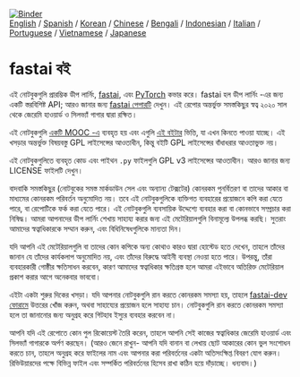 [![Binder](https://mybinder.org/badge_logo.svg)](https://mybinder.org/v2/gh/fastai/fastbook/master)  
[English](./README.md) / [Spanish](./README_es.md) / [Korean](./README_ko.md) / [Chinese](./README_zh.md) / [Bengali](./README_bn.md) / [Indonesian](./README_id.md) / [Italian](./README_it.md) / [Portuguese](./README_pt.md) / [Vietnamese](./README_vn.md) / [Japanese](./README_ja.md)

# fastai বই

এই নোটবুকগুলি প্রারম্ভিক ডীপ লার্নিং, [fastai](https://docs.fast.ai/), এবং [PyTorch](https://pytorch.org/) কভার করে। fastai হল ডীপ লার্নিং -এর জন্য একটি স্তরবিশিষ্ট API; আরও জানার জন্য [fastai পেপারটি](https://www.mdpi.com/2078-2489/11/2/108) দেখুন। এই রেপোর অন্তর্ভুক্ত সমস্তকিছুর স্বত্ব ২০২০ সাল থেকে জেরেমি হাওয়ার্ড ও সিলভ্যাঁ গাগার দ্বারা রক্ষিত।

এই নোটবুকগুলি [একটি MOOC -এ](https://course.fast.ai) ব্যবহৃত হয় এবং এগুলি [এই বইটার](https://www.amazon.com/Deep-Learning-Coders-fastai-PyTorch/dp/1492045527) ভিত্তি, যা এখন কিনতে পাওয়া যাচ্ছে। এই খসড়ার অন্তর্ভুক্ত বিষয়বস্তু GPL লাইসেন্সের আওতাধীন, কিন্তু বইটি GPL লাইসেন্সের বাঁধাধরার আওতাভুক্ত নয়।

এই নোটবুকগুলিতে ব্যবহৃত কোড এবং পাইথন `.py` ফাইলগুলি GPL v3 লাইসেন্সের আওতাধীন। আরও জানার জন্য LICENSE ফাইলটি দেখুন।

বাদবাকি সমস্তকিছুর (নোটবুকের সমস্ত মার্কডাউন সেল এবং অন্যান্য টেক্সটের) কোনরকম পুনর্বিতরণ বা তাদের আকার বা মাধ্যমের কোনরকম পরিবর্তন অনুমোদিত নয়। তবে এই নোটবুকগুলিকে ব্যক্তিগত ব্যবহারের প্রয়োজনে কপি করা যেতে পারে, বা রেপোটিকে ফর্ক করা যেতে পারে। এই নোটবুকগুলি ব্যবসায়িক উদ্দেশ্যে ব্যবহার করা বা কোনভাবে সম্প্রচার করা নিষিদ্ধ। আমরা আপনাদের ডীপ লার্নিং শেখায় সাহায্য করার জন্য এই মেটেরিয়ালগুলি বিনামূল্যে উপলব্ধ করছি। সুতরাং আমাদের স্বত্বাধিকারকে সম্মান করুন, এবং বিধিনিষেধগুলিকে মান্যতা দিন।

যদি আপনি এই মেটেরিয়ালগুলি বা তাদের কোন কপিকে অন্য কোথাও কারও দ্বারা হোস্টেড হতে দেখেন, তাহলে তাঁদের জানান যে তাঁদের কার্যকলাপ অনুমোদিত নয়, এবং তাঁদের বিরুদ্ধে আইনী ব্যবস্থা নেওয়া হতে পারে। উপরন্তু, তাঁরা ব্যবহারকারী গোষ্ঠীর ক্ষতিসাধন করবেন, কারণ আমাদের স্বত্বাধিকার ক্ষতিগ্রস্ত হলে আমরা এইভাবে অতিরিক্ত মেটেরিয়াল প্রকাশ করার আগে অনেকবার ভাববো।

এইটা একটা শুরুর দিকের খসড়া। যদি আপনার নোটবুকগুলি রান করতে কোনরকম সমস্যা হয়, তাহলে [fastai-dev ফোরামে](https://forums.fast.ai/c/fastai-users/fastai-dev/) উত্তরের খোঁজ করুন, অথবা সাহায্যের প্রয়োজন হলে সাহায্য চান। নোটবুকগুলি রান করতে কোনরকম সমস্যা হলে তা জানানোর জন্য অনুগ্রহ করে গিটহাব ইস্যুর ব্যবহার করবেন না।

আপনি যদি এই রেপোতে কোন পুল রিকোয়েস্ট তৈরি করেন, তাহলে আপনি সেই কাজের স্বত্বাধিকার জেরেমি হাওয়ার্ড এবং সিলভ্যাঁ গাগারকে অর্পণ করছেন। (আরও জেনে রাখুন- আপনি যদি বানান বা লেখায় ছোট আকারের কোন ভুল সংশোধন করতে চান, তাহলে অনুগ্রহ করে ফাইলের নাম এবং আপনার করা পরিবর্তনের একটা অতিসংক্ষিপ্ত বিবরণ যোগ করুন। রিভিউয়ারদের পক্ষে বিভিন্ন ফাইল এবং সম্পর্কিত পরিবর্তনের হিসেব রাখা কঠিন হয়ে দাঁড়াচ্ছে। ধন্যবাদ।)
